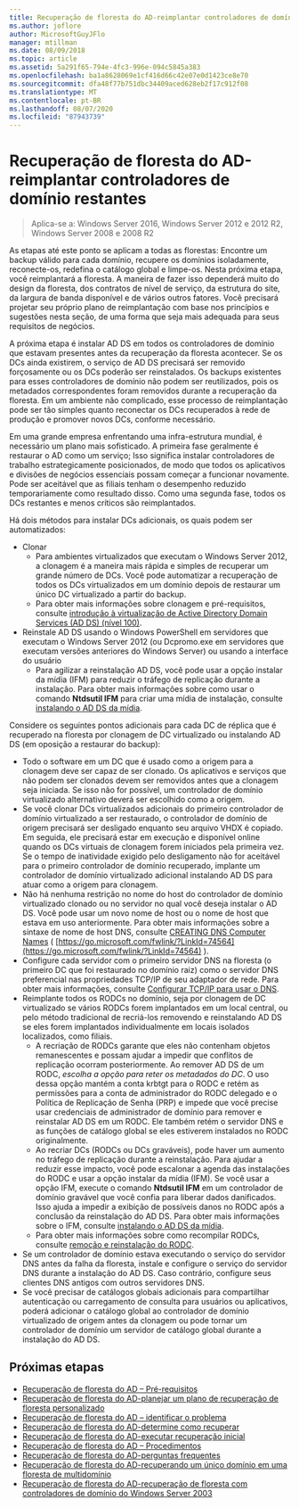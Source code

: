 ```yaml
---
title: Recuperação de floresta do AD-reimplantar controladores de domínio restantes
ms.author: joflore
author: MicrosoftGuyJFlo
manager: mtillman
ms.date: 08/09/2018
ms.topic: article
ms.assetid: 5a291f65-794e-4fc3-996e-094c5845a383
ms.openlocfilehash: ba1a8628069e1cf416d66c42e07e0d1423ce8e70
ms.sourcegitcommit: dfa48f77b751dbc34409aced628eb2f17c912f08
ms.translationtype: MT
ms.contentlocale: pt-BR
ms.lasthandoff: 08/07/2020
ms.locfileid: "87943739"
---
```

# <a name="ad-forest-recovery---redeploy-remaining-dcs"></a>Recuperação de floresta do AD-reimplantar controladores de domínio restantes

>Aplica-se a: Windows Server 2016, Windows Server 2012 e 2012 R2, Windows Server 2008 e 2008 R2

As etapas até este ponto se aplicam a todas as florestas: Encontre um backup válido para cada domínio, recupere os domínios isoladamente, reconecte-os, redefina o catálogo global e limpe-os. Nesta próxima etapa, você reimplantará a floresta. A maneira de fazer isso dependerá muito do design da floresta, dos contratos de nível de serviço, da estrutura do site, da largura de banda disponível e de vários outros fatores. Você precisará projetar seu próprio plano de reimplantação com base nos princípios e sugestões nesta seção, de uma forma que seja mais adequada para seus requisitos de negócios.

A próxima etapa é instalar AD DS em todos os controladores de domínio que estavam presentes antes da recuperação da floresta acontecer. Se os DCs ainda existirem, o serviço de AD DS precisará ser removido forçosamente ou os DCs poderão ser reinstalados. Os backups existentes para esses controladores de domínio não podem ser reutilizados, pois os metadados correspondentes foram removidos durante a recuperação da floresta. Em um ambiente não complicado, esse processo de reimplantação pode ser tão simples quanto reconectar os DCs recuperados à rede de produção e promover novos DCs, conforme necessário.

Em uma grande empresa enfrentando uma infra-estrutura mundial, é necessário um plano mais sofisticado. A primeira fase geralmente é restaurar o AD como um serviço; Isso significa instalar controladores de trabalho estrategicamente posicionados, de modo que todos os aplicativos e divisões de negócios essenciais possam começar a funcionar novamente. Pode ser aceitável que as filiais tenham o desempenho reduzido temporariamente como resultado disso. Como uma segunda fase, todos os DCs restantes e menos críticos são reimplantados.

 Há dois métodos para instalar DCs adicionais, os quais podem ser automatizados:

- Clonar
   - Para ambientes virtualizados que executam o Windows Server 2012, a clonagem é a maneira mais rápida e simples de recuperar um grande número de DCs. Você pode automatizar a recuperação de todos os DCs virtualizados em um domínio depois de restaurar um único DC virtualizado a partir do backup.
   - Para obter mais informações sobre clonagem e pré-requisitos, consulte [introdução à virtualização de Active Directory Domain Services (AD DS) (nível 100)](./managing-rid-issuance.md).
- Reinstale AD DS usando o Windows PowerShell em servidores que executam o Windows Server 2012 (ou Dcpromo.exe em servidores que executam versões anteriores do Windows Server) ou usando a interface do usuário
   - Para agilizar a reinstalação AD DS, você pode usar a opção instalar da mídia (IFM) para reduzir o tráfego de replicação durante a instalação. Para obter mais informações sobre como usar o comando **Ntdsutil IFM** para criar uma mídia de instalação, consulte [instalando o AD DS da mídia](./managing-rid-issuance.md).

Considere os seguintes pontos adicionais para cada DC de réplica que é recuperado na floresta por clonagem de DC virtualizado ou instalando AD DS (em oposição a restaurar do backup):

- Todo o software em um DC que é usado como a origem para a clonagem deve ser capaz de ser clonado. Os aplicativos e serviços que não podem ser clonados devem ser removidos antes que a clonagem seja iniciada. Se isso não for possível, um controlador de domínio virtualizado alternativo deverá ser escolhido como a origem.
- Se você clonar DCs virtualizados adicionais do primeiro controlador de domínio virtualizado a ser restaurado, o controlador de domínio de origem precisará ser desligado enquanto seu arquivo VHDX é copiado. Em seguida, ele precisará estar em execução e disponível online quando os DCs virtuais de clonagem forem iniciados pela primeira vez. Se o tempo de inatividade exigido pelo desligamento não for aceitável para o primeiro controlador de domínio recuperado, implante um controlador de domínio virtualizado adicional instalando AD DS para atuar como a origem para clonagem.
- Não há nenhuma restrição no nome do host do controlador de domínio virtualizado clonado ou no servidor no qual você deseja instalar o AD DS. Você pode usar um novo nome de host ou o nome de host que estava em uso anteriormente. Para obter mais informações sobre a sintaxe de nome de host DNS, consulte [CREATING DNS Computer Names](/previous-versions/windows/it-pro/windows-server-2003/cc785282(v=ws.10)) ( [https://go.microsoft.com/fwlink/?LinkId=74564](https://go.microsoft.com/fwlink/?LinkId=74564) ).
- Configure cada servidor com o primeiro servidor DNS na floresta (o primeiro DC que foi restaurado no domínio raiz) como o servidor DNS preferencial nas propriedades TCP/IP de seu adaptador de rede. Para obter mais informações, consulte [Configurar TCP/IP para usar o DNS](/previous-versions/windows/it-pro/windows-server-2003/cc779282(v=ws.10)).
- Reimplante todos os RODCs no domínio, seja por clonagem de DC virtualizado se vários RODCs forem implantados em um local central, ou pelo método tradicional de recriá-los removendo e reinstalando AD DS se eles forem implantados individualmente em locais isolados localizados, como filiais.
   - A recriação de RODCs garante que eles não contenham objetos remanescentes e possam ajudar a impedir que conflitos de replicação ocorram posteriormente. Ao remover AD DS de um RODC, *escolha a opção para reter os metadados do DC*. O uso dessa opção mantém a conta krbtgt para o RODC e retém as permissões para a conta de administrador do RODC delegado e o Política de Replicação de Senha (PRP) e impede que você precise usar credenciais de administrador de domínio para remover e reinstalar AD DS em um RODC. Ele também retém o servidor DNS e as funções de catálogo global se eles estiverem instalados no RODC originalmente.
   - Ao recriar DCs (RODCs ou DCs graváveis), pode haver um aumento no tráfego de replicação durante a reinstalação. Para ajudar a reduzir esse impacto, você pode escalonar a agenda das instalações do RODC e usar a opção instalar da mídia (IFM). Se você usar a opção IFM, execute o comando **Ntdsutil IFM** em um controlador de domínio gravável que você confia para liberar dados danificados. Isso ajuda a impedir a exibição de possíveis danos no RODC após a conclusão da reinstalação do AD DS. Para obter mais informações sobre o IFM, consulte [instalando o AD DS da mídia](./managing-rid-issuance.md).
   - Para obter mais informações sobre como recompilar RODCs, consulte [remoção e reinstalação do RODC](/previous-versions/windows/it-pro/windows-server-2003/cc779282(v=ws.10)).
- Se um controlador de domínio estava executando o serviço do servidor DNS antes da falha da floresta, instale e configure o serviço do servidor DNS durante a instalação do AD DS. Caso contrário, configure seus clientes DNS antigos com outros servidores DNS.
- Se você precisar de catálogos globais adicionais para compartilhar autenticação ou carregamento de consulta para usuários ou aplicativos, poderá adicionar o catálogo global ao controlador de domínio virtualizado de origem antes da clonagem ou pode tornar um controlador de domínio um servidor de catálogo global durante a instalação do AD DS.

## <a name="next-steps"></a>Próximas etapas

- [Recuperação de floresta do AD – Pré-requisitos](AD-Forest-Recovery-Prerequisties.md)
- [Recuperação de floresta do AD-planejar um plano de recuperação de floresta personalizado](AD-Forest-Recovery-Devising-a-Plan.md)
- [Recuperação de floresta do AD – identificar o problema](AD-Forest-Recovery-Identify-the-Problem.md)
- [Recuperação de floresta do AD-determine como recuperar](AD-Forest-Recovery-Determine-how-to-Recover.md)
- [Recuperação de floresta do AD-executar recuperação inicial](AD-Forest-Recovery-Perform-initial-recovery.md)
- [Recuperação de floresta do AD – Procedimentos](AD-Forest-Recovery-Procedures.md)
- [Recuperação de floresta do AD-perguntas frequentes](AD-Forest-Recovery-FAQ.md)
- [Recuperação de floresta do AD-recuperando um único domínio em uma floresta de multidomínio](AD-Forest-Recovery-Single-Domain-in-Multidomain-Recovery.md)
- [Recuperação de floresta do AD-recuperação de floresta com controladores de domínio do Windows Server 2003](AD-Forest-Recovery-Windows-Server-2003.md)
